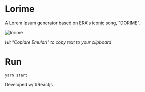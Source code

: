 # Lorime

A Lorem Ipsum generator based on ERA's iconic song, "DORIME".

![lorime](https://github.com/bandeiraos/lorime/assets/15945788/6dc34c90-079f-4a4c-8241-614eeb8fecf9)

_Hit "Copiare Emulari" to copy text to your clipboard_

# Run
```
yarn start
```

Developed w/ #Reactjs
